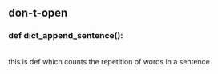 ## don-t-open
### def dict_append_sentence():
<br/>  
this is def which counts the repetition of words in a sentence
